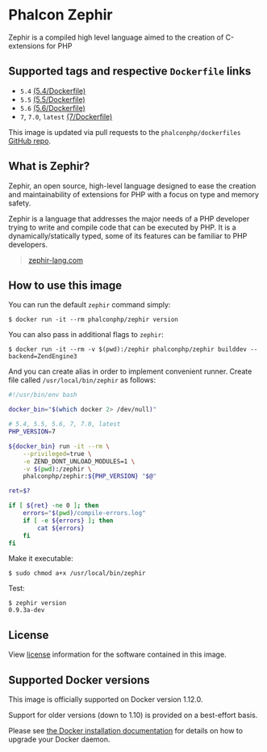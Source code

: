 # Phalcon Zephir

Zephir is a compiled high level language aimed to the creation of C-extensions for PHP

## Supported tags and respective `Dockerfile` links

* `5.4` [(5.4/Dockerfile)](https://github.com/phalcon/dockerfiles/tree/master/zephir/5.4)
* `5.5` [(5.5/Dockerfile)](https://github.com/phalcon/dockerfiles/tree/master/zephir/5.5)
* `5.6` [(5.6/Dockerfile)](https://github.com/phalcon/dockerfiles/tree/master/zephir/5.6)
* `7`, `7.0`, `latest` [(7/Dockerfile)](https://github.com/phalcon/dockerfiles/tree/master/zephir/7)

This image is updated via pull requests to the `phalconphp/dockerfiles` [GitHub repo](https://github.com/phalcon/dockerfiles).

## What is Zephir?

Zephir, an open source, high-level language designed to ease the creation and maintainability of extensions for PHP with a focus on type and memory safety.

Zephir is a language that addresses the major needs of a PHP developer trying to write and compile code that can be executed by PHP. It is a dynamically/statically typed, some of its features can be familiar to PHP developers.

> [zephir-lang.com](https://zephir-lang.com)

## How to use this image

You can run the default `zephir` command simply:

```
$ docker run -it --rm phalconphp/zephir version
```

You can also pass in additional flags to `zephir`:

```
$ docker run -it --rm -v $(pwd):/zephir phalconphp/zephir builddev --backend=ZendEngine3
```

And you can create alias in order to implement convenient runner. Create file called `/usr/local/bin/zephir` as follows:

```sh
#!/usr/bin/env bash

docker_bin="$(which docker 2> /dev/null)"

# 5.4, 5.5, 5.6, 7, 7.0, latest
PHP_VERSION=7

${docker_bin} run -it --rm \
    --privileged=true \
    -e ZEND_DONT_UNLOAD_MODULES=1 \
    -v $(pwd):/zephir \
    phalconphp/zephir:${PHP_VERSION} "$@"

ret=$?

if [ ${ret} -ne 0 ]; then
    errors="$(pwd)/compile-errors.log"
    if [ -e ${errors} ]; then
        cat ${errors}
    fi
fi
```

Make it executable:

```
$ sudo chmod a+x /usr/local/bin/zephir
```

Test:

```
$ zephir version
0.9.3a-dev
```

## License

View [license](https://github.com/phalcon/zephir/blob/master/LICENSE) information for the software contained in this image.


## Supported Docker versions

This image is officially supported on Docker version 1.12.0.

Support for older versions (down to 1.10) is provided on a best-effort basis.

Please see [the Docker installation documentation](https://docs.docker.com/installation/) for details on how to upgrade your Docker daemon.
